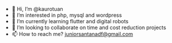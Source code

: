 - 👋 Hi, I’m @kaurotuan
- 👀 I’m interested in php, mysql and wordpress
- 🌱 I’m currently learning flutter and digital robots
- 💞️ I’m looking to collaborate on time and cost reduction projects 
- 📫 How to reach me? juniorsantanadf@gmail.com
